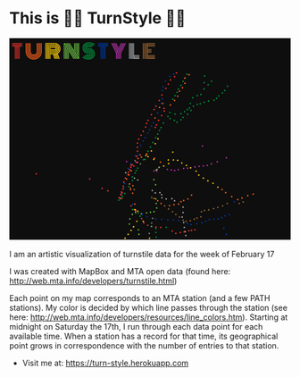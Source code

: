 # This is 🌈🚃 TurnStyle 🚃🌈

![Alt Text](turnstyle-walkthrough.gif)

I am an artistic visualization of turnstile data for the week of February 17

I was created with MapBox and MTA open data (found here: http://web.mta.info/developers/turnstile.html)

Each point on my map corresponds to an MTA station (and a few PATH stations). My color is decided by which line passes through the station (see here: http://web.mta.info/developers/resources/line_colors.htm). Starting at midnight on Saturday the 17th, I run through each data point for each available time. When a station has a record for that time, its geographical point grows in correspondence with the number of entries to that station. 

* Visit me at: https://turn-style.herokuapp.com

